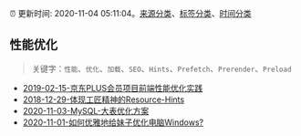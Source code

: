 :alarm_clock: 更新时间: 2020-11-04 05:11:04。[来源分类](../README.md)、[标签分类](../TAGS.md)、[时间分类](../TIMELINE.md)

## 性能优化


> 关键字：`性能`、`优化`、`加载`、`SEO`、`Hints`、`Prefetch`、`Prerender`、`Preload`



- [2019-02-15-京东PLUS会员项目前端性能优化实践](https://jdc.jd.com/archives/212962) 
- [2018-12-29-体现工匠精神的Resource-Hints](https://jdc.jd.com/archives/212917) 
- [2020-11-03-MySQL-大表优化方案](https://sec.thief.one/article_content?a_id=d6f0c773b3654e359121cd5f81db3dc7) 
- [2020-11-01-如何优雅地给妹子优化电脑Windows?](https://sec.thief.one/article_content?a_id=a641d36bb369f422a5c6449e6cd91880) 